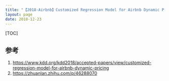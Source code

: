 ```yaml
---
title: "【2018-Airbnb】Customized Regression Model for Airbnb Dynamic Pricing"
layout: page
date: 2018-12-23
---
```

[TOC]


## 参考
1. <https://www.kdd.org/kdd2018/accepted-papers/view/customized-regression-model-for-airbnb-dynamic-pricing>
2. <https://zhuanlan.zhihu.com/p/46288070>
